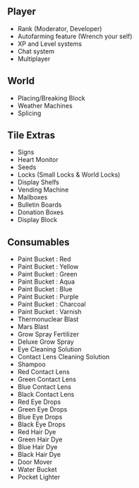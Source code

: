 ## Player
- Rank (Moderator, Developer)
- Autofarming feature (Wrench your self)
- XP and Level systems
- Chat system
- Multiplayer

## World
- Placing/Breaking Block
- Weather Machines
- Splicing

## Tile Extras
- Signs
- Heart Monitor
- Seeds
- Locks (Small Locks & World Locks)
- Display Shelfs
- Vending Machine
- Mailboxes
- Bulletin Boards
- Donation Boxes
- Display Block

## Consumables
- Paint Bucket : Red
- Paint Bucket : Yellow
- Paint Bucket : Green
- Paint Bucket : Aqua
- Paint Bucket : Blue
- Paint Bucket : Purple
- Paint Bucket : Charcoal
- Paint Bucket : Varnish
- Thermonuclear Blast
- Mars Blast
- Grow Spray Fertilizer
- Deluxe Grow Spray
- Eye Cleaning Solution
- Contact Lens Cleaning Solution
- Shampoo
- Red Contact Lens
- Green Contact Lens
- Blue Contact Lens
- Black Contact Lens
- Red Eye Drops
- Green Eye Drops
- Blue Eye Drops
- Black Eye Drops
- Red Hair Dye
- Green Hair Dye
- Blue Hair Dye
- Black Hair Dye
- Door Mover
- Water Bucket
- Pocket Lighter
